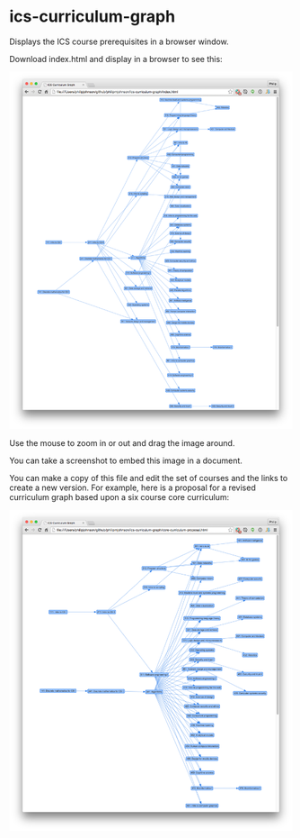 # ics-curriculum-graph

Displays the ICS course prerequisites in a browser window.

Download index.html and display in a browser to see this:

![](https://raw.githubusercontent.com/philipmjohnson/ics-curriculum-graph/master/screenshots/index.png)

Use the mouse to zoom in or out and drag the image around.

You can take a screenshot to embed this image in a document.

You can make a copy of this file and edit the set of courses and the links to create a new version. For example, here is a proposal for a revised curriculum graph based upon a six course core curriculum:

![](https://raw.githubusercontent.com/philipmjohnson/ics-curriculum-graph/master/screenshots/core-curriculum-proposal.png)

